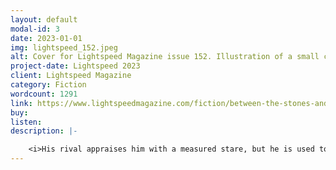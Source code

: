 ```yaml
---
layout: default
modal-id: 3
date: 2023-01-01
img: lightspeed_152.jpeg
alt: Cover for Lightspeed Magazine issue 152. Illustration of a small child wielding a sword while confronting a tower skeletal demon.
project-date: Lightspeed 2023
client: Lightspeed Magazine
category: Fiction
wordcount: 1291
link: https://www.lightspeedmagazine.com/fiction/between-the-stones-and-the-stars/
buy: 
listen:
description: |- 

    <i>His rival appraises him with a measured stare, but he is used to such scrutiny, insults half-whispered through gritted teeth. He stands his ground, here among the windswept ruins of broken pillars and half-buried busts, before the vine-choked temple in the thin mountain air. He stands his ground, and the woman studying him smirks.</i></br></br>  
---
```

